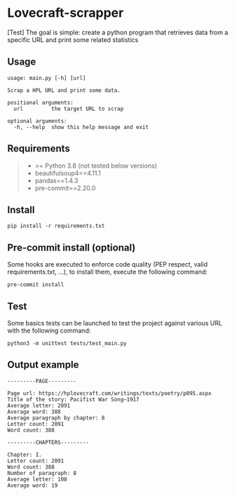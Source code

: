 # Lovecraft-scrapper

[Test] The goal is simple: create a python program that retrieves data from a specific URL and print some related statistics

## Usage

    usage: main.py [-h] [url]

    Scrap a HPL URL and print some data.

    positional arguments:
      url         the target URL to scrap

    optional arguments:
      -h, --help  show this help message and exit


## Requirements

>- \>= Python 3.8 (not tested below versions)
>- beautifulsoup4==4.11.1
>- pandas==1.4.3
>- pre-commit==2.20.0

## Install

    pip install -r requirements.txt

## Pre-commit install (optional)

Some hooks are executed to enforce code quality (PEP respect, valid requirements.txt, ...),
to install them, execute the following command:

    pre-commit install

## Test

Some basics tests can be launched to test the project against various URL with the following command:

    python3 -m unittest tests/test_main.py

## Output example

    ---------PAGE---------

    Page url: https://hplovecraft.com/writings/texts/poetry/p095.aspx
    Title of the story: Pacifist War Song—1917
    Average letter: 2091
    Average word: 388
    Average paragraph by chapter: 8
    Letter count: 2091
    Word count: 388

    ---------CHAPTERS---------

    Chapter: I.
    Letter count: 2091
    Word count: 388
    Number of paragraph: 8
    Average letter: 108
    Average word: 19
